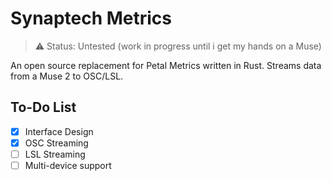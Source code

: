 # Synaptech Metrics
> ⚠️ Status: Untested (work in progress until i get my hands on a Muse)

An open source replacement for Petal Metrics written in Rust. Streams data from a Muse 2 to OSC/LSL.

## To-Do List
- [x] Interface Design
- [x] OSC Streaming
- [ ] LSL Streaming
- [ ] Multi-device support
